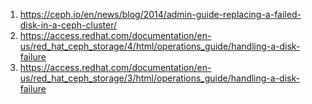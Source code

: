 1. https://ceph.io/en/news/blog/2014/admin-guide-replacing-a-failed-disk-in-a-ceph-cluster/
2. https://access.redhat.com/documentation/en-us/red_hat_ceph_storage/4/html/operations_guide/handling-a-disk-failure
3. https://access.redhat.com/documentation/en-us/red_hat_ceph_storage/3/html/operations_guide/handling-a-disk-failure
